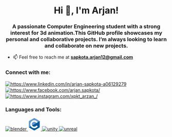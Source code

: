 <h1 align="center">Hi 👋, I'm Arjan!</h1>
<h3 align="center">A passionate Computer Engineering student with a strong interest for 3d animation.This GitHub profile showcases my personal and collaborative projects. I’m always looking to learn and collaborate on new projects.</h3>

- 📫 Feel free to reach me at **sapkota.arjan12@gmail.com**

<h3 align="left">Connect with me:</h3>
<p align="left">
<a href="https://www.linkedin.com/in/arjan-sapkota-a06129279" target="blank"><img align="center" src="https://raw.githubusercontent.com/rahuldkjain/github-profile-readme-generator/master/src/images/icons/Social/linked-in-alt.svg" alt="https://www.linkedin.com/in/arjan-sapkota-a06129279" height="30" width="40" /></a>
<a href="https://www.facebook.com/arjan.sapkota/" target="blank"><img align="center" src="https://raw.githubusercontent.com/rahuldkjain/github-profile-readme-generator/master/src/images/icons/Social/facebook.svg" alt="https://www.facebook.com/arjan.sapkota/" height="30" width="40" /></a>
<a href="https://www.instagram.com/xpkt_arzan_/" target="blank"><img align="center" src="https://raw.githubusercontent.com/rahuldkjain/github-profile-readme-generator/master/src/images/icons/Social/instagram.svg" alt="https://www.instagram.com/xpkt_arzan_/" height="30" width="40" /></a>
</p>

<h3 align="left">Languages and Tools:</h3>
<p align="left"> </a> <a href="https://www.blender.org/" target="_blank" rel="noreferrer"> <img src="https://download.blender.org/branding/community/blender_community_badge_white.svg" alt="blender" width="40" height="40"/> </a> <a href="https://www.cprogramming.com/" target="_blank" rel="noreferrer"> <img src="https://raw.githubusercontent.com/devicons/devicon/master/icons/c/c-original.svg" alt="c" width="40" height="40"/> </a> <a href="https://unity.com/" target="_blank" rel="noreferrer"> <img src="https://www.vectorlogo.zone/logos/unity3d/unity3d-icon.svg" alt="unity" width="40" height="40"/> </a> <a href="https://unrealengine.com/" target="_blank" rel="noreferrer"> <img src="https://raw.githubusercontent.com/kenangundogan/fontisto/036b7eca71aab1bef8e6a0518f7329f13ed62f6b/icons/svg/brand/unreal-engine.svg" alt="unreal" width="40" height="40"/> </a> </p>
